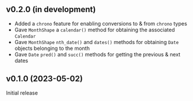 v0.2.0 (in development)
-----------------------
- Added a `chrono` feature for enabling conversions to & from `chrono` types
- Gave `MonthShape` a `calendar()` method for obtaining the associated
  `Calendar`
- Gave `MonthShape` `nth_date()` and `dates()` methods for obtaining `Date`
  objects belonging to the month
- Gave `Date` `pred()` and `succ()` methods for getting the previous & next
  dates

v0.1.0 (2023-05-02)
-------------------
Initial release
